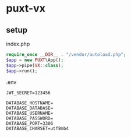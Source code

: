 # puxt-vx

## setup
index.php
```php
require_once __DIR__ . "/vendor/autoload.php";
$app = new PUXT\App();
$app->pipe(VX::class);
$app->run();
```

.env
```
JWT_SECRET=123456

DATABASE_HOSTNAME=
DATABASE_DATABASE=
DATABASE_USERNAME=
DATABASE_PASSWORD=
DATABASE_PORT=3306
DATABASE_CHARSET=utf8mb4
```

